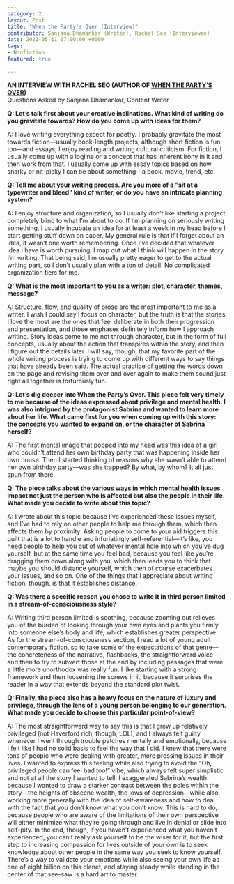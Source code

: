 ```yaml
---
category: 2
layout: Post
title: "When the Party's Over (Interview)"
contributor: Sanjana Dhamankar (Writer), Rachel Seo (Interviewee)
date: 2021-05-11 07:00:00 +0000
tags: 
- Nonfiction
featured: true

---
```

<strong>AN INTERVIEW WITH RACHEL SEO (AUTHOR OF <a href="{{ site.baseurl }}/2/when-the-partys-over">WHEN THE PARTY’S OVER</a>)</strong><br/>
Questions Asked by Sanjana Dhamankar, Content Writer

<strong>Q: Let’s talk first about your creative inclinations. What kind of writing do you gravitate towards? How do you come up with ideas for them?</strong>

A: I love writing everything except for poetry. I probably gravitate the most towards fiction––usually book-length projects, although short fiction is fun too––and essays; I enjoy reading and writing cultural criticism. For fiction, I usually come up with a logline or a concept that has inherent irony in it and then work from that. I usually come up with essay topics based on how snarky or nit-picky I can be about something––a book, movie, trend, etc. 

<strong>Q: Tell me about your writing process. Are you more of a “sit at a typewriter and bleed” kind of writer, or do you have an intricate planning system?</strong>

A: I enjoy structure and organization, so I usually don’t like starting a project completely blind to what I’m about to do. If I’m planning on seriously writing something, I usually incubate an idea for at least a week in my head before I start getting stuff down on paper. My general rule is that if I forget about an idea, it wasn’t one worth remembering. Once I’ve decided that whatever idea I have is worth pursuing, I map out what I think will happen in the story I’m writing. That being said, I’m usually pretty eager to get to the actual writing part, so I don’t usually plan with a ton of detail. No complicated organization tiers for me.

<strong>Q: What is the most important to you as a writer: plot, character, themes, message?</strong>

A: Structure, flow, and quality of prose are the most important to me as a writer. I wish I could say I focus on character, but the truth is that the stories I love the most are the ones that feel deliberate in both their progression and presentation, and those emphases definitely inform how I approach writing. Story ideas come to me not through character, but in the form of full concepts, usually about the action that transpires within the story, and then I figure out the details later. I will say, though, that my favorite part of the whole writing process is trying to come up with different ways to say things that have already been said. The actual practice of getting the words down on the page and revising them over and over again to make them sound just right all together is torturously fun.

<strong>Q: Let’s dig deeper into When the Party’s Over. This piece felt very timely to me because of the ideas expressed about privilege and mental health. I was also intrigued by the protagonist Sabrina and wanted to learn more about her life. What came first for you when coming up with this story: the concepts you wanted to expand on, or the character of Sabrina herself?</strong>

A: The first mental image that popped into my head was this idea of a girl who couldn’t attend her own birthday party that was happening inside her own house. Then I started thinking of reasons why she wasn’t able to attend her own birthday party––was she trapped? By what, by whom? It all just spun from there.

<strong>Q: The piece talks about the various ways in which mental health issues impact not just the person who is affected but also the people in their life. What made you decide to write about this topic? </strong>

A: I wrote about this topic because I’ve experienced these issues myself, and I’ve had to rely on other people to help me through them, which then affects them by proximity. Asking people to come to your aid triggers this guilt that is a lot to handle and infuriatingly self-referential––it’s like, you need people to help you out of whatever mental hole into which you’ve dug yourself, but at the same time you feel bad, because you feel like you’re dragging them down along with you, which then leads you to think that maybe you should distance yourself, which then of course exacerbates your issues, and so on. One of the things that I appreciate about writing fiction, though, is that it establishes distance. 

<strong>Q: Was there a specific reason you chose to write it in third person limited in a stream-of-consciousness style?</strong>

A: Writing third person limited is soothing, because zooming out relieves you of the burden of looking through your own eyes and plants you firmly into someone else’s body and life, which establishes greater perspective. As for the stream-of-consciousness section, I read a lot of young adult contemporary fiction, so to take some of the expectations of that genre––the concreteness of the narrative, flashbacks, the straightforward voice––and then to try to subvert those at the end by including passages that were a little more unorthodox was really fun. I like starting with a strong framework and then loosening the screws in it, because it surprises the reader in a way that extends beyond the standard plot twist. 

<strong>Q: Finally, the piece also has a heavy focus on the nature of luxury and privilege, through the lens of a young person belonging to our generation. What made you decide to choose this particular point-of-view?</strong>

A: The most straightforward way to say this is that I grew up relatively privileged (not Haverford rich, though, LOL), and I always felt guilty whenever I went through trouble patches mentally and emotionally, because I felt like I had no solid basis to feel the way that I did. I knew that there were tons of people who were dealing with greater, more pressing issues in their lives. I wanted to express this feeling while also trying to avoid the “Oh, privileged people can feel bad too!” vibe, which always felt super simplistic and not at all the story I wanted to tell. I exaggerated Sabrina’s wealth because I wanted to draw a starker contrast between the poles within the story––the heights of obscene wealth, the lows of depression––while also working more generally with the idea of self-awareness and how to deal with the fact that you don’t know what you don’t know. This is hard to do, because people who are aware of the limitations of their own perspective will either minimize what they’re going through and live in denial or slide into self-pity. In the end, though, if you haven’t experienced what you haven’t experienced, you can’t really ask yourself to be the wiser for it, but the first step to increasing compassion for lives outside of your own is to seek knowledge about other people in the same way you seek to know yourself. There’s a way to validate your emotions while also seeing your own life as one of eight billion on this planet, and staying steady while standing in the center of that see-saw is a hard art to master.

